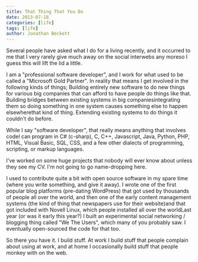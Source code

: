 ```yaml
---
title: That Thing That You Do
date: 2013-07-18
categories: [life]
tags: [life]
author: Jonathan Beckett
---
```


Several people have asked what I do for a living recently, and it occurred to me that I very rarely give much away on the social interwebs any moreso I guess this will lift the lid a little.

I am a "professional software developer", and I work for what used to be called a "Microsoft Gold Partner". In reality that means I get involved in the following kinds of things; Building entirely new software to do new things for various big companies that can afford to have people do things like that. Building bridges between existing systems in big companiesintegrating them so doing something in one system causes something else to happen elsewherethat kind of thing. Extending existing systems to do things it couldn't do before.

While I say "software developer", that really means anything that involves codeI can program in C# (c-sharp), C, C++, Javascript, Java, Python, PHP, HTML, Visual Basic, SQL, CSS, and a few other dialects of programming, scripting, or markup languages.

I've worked on some huge projects that nobody will ever know about unless they see my CV. I'm not going to go name-dropping here.

I used to contribute quite a bit with open source software in my spare time (where you write something, and give it away). I wrote one of the first popular blog platforms (pre-dating WordPress) that got used by thousands of people all over the world, and then one of the early content management systems (the kind of thing that newspapers use for their website)and that got included with Novell Linux, which people installed all over the worldLast year (or was it early this year?) I built an experimental social networking / blogging thing called "We The Users", which many of you probably saw. I eventually open-sourced the code for that too.

So there you have it. I build stuff. At work I build stuff that people complain about using at work, and at home I occasionally build stuff that people monkey with on the web.
